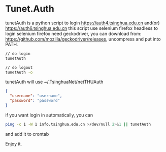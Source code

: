 # Tunet.Auth

tunetAuth is a python script to login https://auth4.tsinghua.edu.cn and(or) https://auth6.tsinghua.edu.cn
this script use selenium firefox headless to login
selenium firefox need geckodriver, you can download from: https://github.com/mozilla/geckodriver/releases, 
uncompress and put into PATH.


```bash
// do login
tunetAuth 

// do logout
tunetAuth -o
```
tunetAuth will use ~/.TsinghuaNet/netTHUAuth
```json
{
  "username": "username",
  "password": "password"
}
```

if you want login in automatically, you can
```bash
ping -c 1 -W 1 info.tsinghua.edu.cn >/dev/null 2>&1 || tunetAuth 
```
and add it to crontab

Enjoy it.
